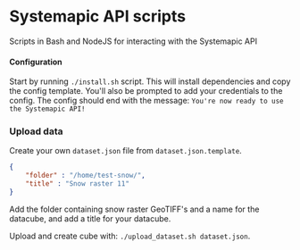 # Systemapic API scripts
Scripts in Bash and NodeJS for interacting with the Systemapic API

#### Configuration
Start by running `./install.sh` script. This will install dependencies and copy the config template. You'll also be prompted to add your credentials to the config. The config should end with the message: `You're now ready to use the Systemapic API!`

### Upload data

Create your own `dataset.json` file from `dataset.json.template`. 

```json
{
    "folder" : "/home/test-snow/",
    "title" : "Snow raster 11"
}
```
Add the folder containing snow raster GeoTIFF's and a name for the datacube, and add a title for your datacube.

Upload and create cube with: `./upload_dataset.sh dataset.json`.

